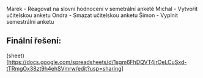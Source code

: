 Marek - Reagovat na slovní hodnocení v semetrální anketě
Michal - Vytvořit učitelskou anketu
Ondra - Smazat učitelskou anketu
Šimon - Vyplnit semestrální anketu


## Finální řešení:
(sheet)[https://docs.google.com/spreadsheets/d/1sgm6FhDQVT4jrOeLCuSxd-tTRmgOx38zt9h4ehSVmrw/edit?usp=sharing]
